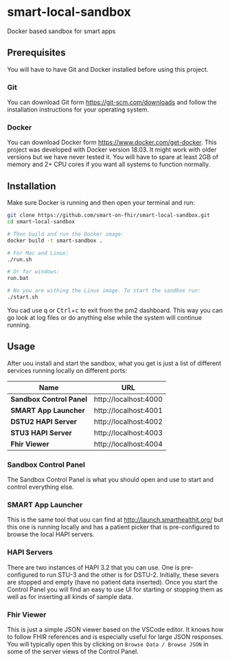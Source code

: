 # smart-local-sandbox
Docker based sandbox for smart apps

## Prerequisites
You will have to have Git and Docker installed before using this project.

### Git
You can download Git form https://git-scm.com/downloads and follow the
installation instructions for your operating system.

### Docker
You can download Docker form https://www.docker.com/get-docker. This project
was developed with Docker version 18.03. It might work with older versions but
we have never tested it. You will have to spare at least 2GB of memory and 2+
CPU cores if you want all systems to function normally.

## Installation
Make sure Docker is running and then open your terminal and run:
```sh
git clone https://github.com/smart-on-fhir/smart-local-sandbox.git
cd smart-local-sandbox

# Then build and run the Docker image:
docker build -t smart-sandbox .

# For Mac and Linux:
./run.sh

# Or for windows:
run.bat

# No you are withing the Linux image. To start the sandbox run:
./start.sh
```
You cad use <kbd>q</kbd> or <kbd>Ctrl</kbd>+<kbd>c</kbd> to exit from the
pm2 dashboard. This way you can go look at log files or do anything else while
the system will continue running.

## Usage
After uou install and start the sandbox, what you get is just a list of different
services running locally on different ports:

Name                      | URL
--------------------------|---------------------
**Sandbox Control Panel** |http://localhost:4000 
**SMART App Launcher**    |http://localhost:4001
**DSTU2 HAPI Server**     |http://localhost:4002
**STU3 HAPI Server**      |http://localhost:4003
**Fhir Viewer**           |http://localhost:4004

### Sandbox Control Panel
The Sandbox Control Panel is what you should open and use to start and control everything else.

### SMART App Launcher
This is the same tool that uou can find at http://launch.smarthealthit.org/
but this one is running locally and has a patient picker that is 
pre-configured to browse the local HAPI servers.

### HAPI Servers
There are two instances of HAPI 3.2 that you can use. One is 
pre-configured to run STU-3 and the other is for DSTU-2. Initially, these
severs are stopped and empty (have no patient data inserted). Once you
start the Control Panel you will find an easy to use UI for starting or 
stopping them as well as for inserting all kinds of sample data.

### Fhir Viewer
This is just a simple JSON viewer based on the VSCode editor. It knows how
to follow FHIR references and is especially useful for large JSON responses.
You will typically open this by clicking on `Browse Data / Browse JSON` in some
of the server views of the Control Panel.
